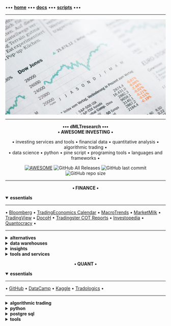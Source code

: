 [//]: # "START - Navigation between Markdown pages inside of GitHub."

••• **[home](/README.md)** ••• **[docs](/docs/index.md)** ••• **[scripts](/scripts/index.md)** •••

[//]: # "END - Navigation between Markdown pages inside of GitHub."

---

<p align="center" style="width: 100%; height: 300px; overflow: hidden">
  <img src="/src/static/img/markus-spiske-5gGcn2PRrtc-unsplash.jpg" width="100%" height="300">
  <span>Photo by <a href="https://unsplash.com/@markusspiske?utm_source=unsplash&amp;utm_medium=referral&amp;utm_content=creditCopyText">Markus Spiske</a> on <a href="https://unsplash.com/?utm_source=unsplash&amp;utm_medium=referral&amp;utm_content=creditCopyText">Unsplash</a></span>
</p>

---

<p align="center">
<b>••• dMLTresearch •••</b></br>
<b>• AWESOME INVESTING •</b></br>
</p>

<p align="center">
  • investing services and tools • financial data • quantitative analysis • algorithmic trading •</br>
  • data science • python • pine script • programing tools • languages and frameworks •
</p>

<p align="center">
  <a href="https://github.com/dMLTquant/dMLTresearch">
    <img alt="AWESOME" src="https://cdn.rawgit.com/sindresorhus/awesome/d7305f38d29fed78fa85652e3a63e154dd8e8829/media/badge.svg"></a>
  <img alt="GitHub All Releases" src="https://img.shields.io/github/downloads/dMLTquant/dMLTresearch/total?logo=GitHub&style=flat-square">
  <img alt="GitHub last commit" src="https://img.shields.io/github/last-commit/dMLTquant/dMLTresearch?logo=GitHub&style=flat-square">
  <img alt="GitHub repo size" src="https://img.shields.io/github/repo-size/dMLTquant/dMLTresearch?logo=GitHub&style=flat-square">
</p>

---

<p align="center"><b>• FINANCE •</b></br></p>

<details open><summary><b>essentials</b></summary>
  
---

• [Bloomberg](https://www.bloomberg.com/) • [TradingEconomics Calendar](https://tradingeconomics.com/calendar) • [MacroTrends](http://www.macrotrends.net/) • [MarketMilk](https://marketmilk.babypips.com) • [TradingView](https://www.tradingview.com/) • [DocoH](https://docoh.com/) • [Tradingster COT Reports](https://www.tradingster.com) • [Investopedia](https://www.investopedia.com/) • [Quantocracy](https://quantocracy.com) •

---

</details>

<details><summary><b>alternatives</b></summary>
  
---

**cryptocurrencies** • [defiprime](https://defiprime.com/) • [cosmos network](https://cosmos.network/)  •

---

</details>

<details><summary><b>data warehouses</b></summary>

---

**macroeconomics** • [TradingEconomics](https://tradingeconomics.com/) • [IHS Markit](https://ihsmarkit.com/) •

**macroeconomics** • **central banks** • [US Federal Reserve (FED)](https://www.federalreserve.gov/) • [US Securities and Exchange Commision (SEC)](https://www.sec.gov/) [[ [US SEC EDGAR Search](https://www.sec.gov/edgar/search-and-access) ]] • [European Central Bank (ECB)](https://www.ecb.europa.eu/) [[ [ECB Statistical Data Warehouse (SDW) ](https://sdw.ecb.europa.eu/) • [ECB SDW Search](https://sdw.ecb.europa.eu/intelligentsearch/) ]] • [Bank of England (BoE)](https://www.bankofengland.co.uk/) • [Bank of Japan (BoJ)](https://www.boj.or.jp/en/index.htm/) • 

**macroeconomics** • **world banks** • [World Bank](https://www.worldbank.org/) [[ [ World Bank Datacatalog](https://datacatalog.worldbank.org/) ]] • [Bank for International Settlements (BIS)](https://www.bis.org) • [International Monetary Fund (IMF)](https://www.imf.org/) • 

**statistics** • **europe** • [EuroStat](https://ec.europa.eu/eurostat/) • [European National Statistical Institutes](https://ec.europa.eu/eurostat/web/links) • 

**statistics** • **uk** • [UK Statistical System](https://www.statisticsauthority.gov.uk/) • [UK GOV Open Data](https://data.gov.uk/) • [London DataStore](https://data.london.gov.uk) • 

**statistics** • **us** • [US Bureau of Economic Analysis](https://www.bea.gov/) 

**trading data** • [Nasdaq](https://www.nasdaq.com/) [[ *features* • [Data Link (Quandl)](https://data.nasdaq.com/) • [Trading Halts](http://www.nasdaqtrader.com/Trader.aspx?id=TradeHalts) ]] • [NYSE](https://www.nyse.com/) [[ *features* • [Trading Halts](https://www.nyse.com/trade-halt-current) ]] • [ICE](https://www.ice.com/) • [CME Group](https://www.cmegroup.com/) • [MacroTrends](http://www.macrotrends.net/) • [Yahoo Finance](https://finance.yahoo.com/) • [Google Finance](https://www.google.com/docs/) •

**trading data** • **dashboards** • [Bloomberg Professional](https://www.bloomberg.com/professional/) • [Money Net](https://www.money.net/) • [Tiingo](https://www.tiingo.com/) • [KoyFin](https://www.koyfin.com/) • [DarQube](https://darqube.io/) •

**trading data** • **research** • [DocoH](https://docoh.com/) • [Morningstar Professional](https://www.morningstar.com/products) • [SimplyWall.st](https://simplywall.st/) • [Wallmine](https://wallmine.com/) • [FinViz](https://finviz.com) • [StockRover](https://www.stockrover.com/) • [Atom Finance](https://atom.finance/) • [TipRanks](https://www.tipranks.com/) • [Yewmo Edge](https://edge.yewno.com/) • [Sentieo](https://sentieo.com/) • [TIKR Terminal](https://tikr.com) • [EZ Stock Screener](https://www.ezstockscreener.com) • [Insider Finance](https://insiderfinance.io/) • [Quiver Quant](https://www.quiverquant.com) • [BusinessQuant](https://businessquant.com/) •

---

</details>

<details><summary><b>insights</b></summary>

---

**calendar** • [TradingEconomics](https://tradingeconomics.com/calendar) • [BabyPips](https://www.babypips.com/economic-calendar) • [Forex Factory](https://www.forexfactory.com/calendar) •

**communities** • [seekingalpha](https://seekingalpha.com/) • [stocktwits](https://stocktwits.com/) •

**education** • [Investopedia](https://www.investopedia.com/) • [Quantocracy](https://quantocracy.com) •
  
**indices** • [Bloomberg Currency Indices](https://www.bloomberg.com/professional/product/indices/bloomberg-currency-indices/) • [ICE U.S. Dollar Index (USDX)](https://www.theice.com/forex/usdx) •

**forex** • [MarketMilk](https://marketmilk.babypips.com) • [BabyPips](https://www.babypips.com/) • 

**intelligence** • [World Economic Forum](https://www.weforum.org/)

**news** • [Bloomberg](https://www.bloomberg.com/) • [Wall Street Journal](https://www.wsj.com/) • [Barrons](https://www.barrons.com/) • [Financial Times](https://www.ft.com) • [Reuters](https://www.reuters.com/) • [MarketWatch](https://www.marketwatch.com/) • [Tiingo](https://www.tiingo.com/) • [Benzinga](https://pro.benzinga.com/) • [IMF Finance and Development](https://www.imf.org/external/pubs/ft/fandd/index.htm) • [TechCrunch](https://techcrunch.com/) •

---

</details>

<details><summary><b>tools and services</b></summary>

---

**brokers** • [Alpaca](https://alpaca.markets/) • [OandA](https://www.oanda.com/) • [WealthSimple](https://www.wealthsimple.com/) • [Nutmeg](https://www.nutmeg.com) • [Interactive Brokers](https://www.interactivebrokers.com/) • [Trading212](https://www.trading212.com/) • [FreeTrade](https://freetrade.io/) • [Interactive Investor](https://www.ii.co.uk/) •

**brokers** • **Proprietary Trading Firms** • [FTMO](https://ftmo.com/en/) • [Darwinex](https://www.darwinex.com) •

**charts** • [TrendSpider](https://trendspider.com) • [AutoChartist](https://www.autochartist.com/) • [yCharts](https://ycharts.com) •

**charts** • **TradingView** • [TradingView](https://www.tradingview.com/) [[ *docs* • [PineScript V4](https://www.tradingview.com/pine-script-docs/en/v4/Introduction.html) • *features* • [Spark](https://www.tradingview.com/sparks/) • [Formula Charts](https://www.tradingview.com/chart/AAPL/ZtMqr022-Create-Your-Own-Formula-and-Chart-It/) • [Heatmaps](https://www.tradingview.com/heatmap/stock/?color=change&dataset=SPX500&group=sector&size=market_cap_basic) • *education* • [Kodify](https://kodify.net/tradingview-programming-articles/) • [TradingCode](https://www.tradingcode.net/tradingview-pine-script-course/) ]] •

**charts** • **MetaTrader** • [MetaTrader 5](https://www.metatrader5.com) [[ *docs* [MetaQuotes (MQL5)](https://www.metatrader5.com/en/automated-trading/mql5) ]] •
  
**open source** • [agora](https://github.com/HP4k1h5/agora/) • [ghostfolio](https://github.com/ghostfolio/ghostfolio/) •

**portfolio** • **analysis** • [Portfolio Performance](https://www.portfolio-performance.info/en/) •
  
**portfolio** • **risk management** • [Ziggma](https://ziggma.com/) • [Risk-O](http://www.risk-o.com/) •

**portfolio** • **trading journals** • [EdgeWonk](https://edgewonk.com) • [TradesViz](https://www.tradesviz.com) • [TraderVue](https://www.tradervue.com) •

---

</details>

<p align="center"><b>• QUANT •</b></br></p>

<details open><summary><b>essentials</b></summary>
  
---

• [GitHub](https://github.com/) • [DataCamp](https://www.datacamp.com) • [Kaggle](https://www.kaggle.com) • [Tradologics](https://tradologics.com/) •

---

</details>

<details><summary><b>algorithmic trading</b></summary>

---

**backtest** • [QuantRocket](https://www.quantrocket.com) • [Blueshift](https://blueshift.quantinsti.com) • [TradingView](https://www.tradingview.com/) • [Tradewell](https://www.tradewell.app/)

**backtest** • **Backtrader** • [Backtrader](https://backtrader.com) • [Data Feeds](https://www.backtrader.com/docu/datafeed/) •

**backtest** • **QuantConnect** • [QuantConnect](https://www.quantconnect.com) [[ *features* • [LEAN Trading Engine](https://www.lean.io) • [LEAN CLI](https://www.lean.io/cli/) ]] •
  
**backtest** • **TradingView PineScript** • [PineScript Libraries](https://www.tradingview.com/pine-script-docs/en/v5/concepts/Libraries.html) •
  
**education** • **TradingView PineScript** • [PineCoders](https://www.pinecoders.com/) • [PineScript V4 Docs](https://www.tradingview.com/pine-script-docs/en/v4/Introduction.html) •

**strategy automation** • [Tradologics](https://tradologics.com/) • [Bots.io](https://www.bots.io) • [BreakingEquity](https://www.breakingequity.com) •

---

</details>

<details><summary><b>python</b></summary>

---

**environment** • [Repl.it](https://replit.com/) • [PythonAnywhere](https://www.pythonanywhere.com/) • [Anaconda](https://www.anaconda.com/) • [DataLore](https://datalore.jetbrains.com/) • [Deepnote](https://deepnote.com/) •

**environment** • **IDEs** • [Python in VS Code](https://code.visualstudio.com/docs/python/python-tutorial) • [Spyder](https://www.spyder-ide.org/) • [DataSpell](https://www.jetbrains.com/dataspell/) •

**package managers** • [Python Package Index](https://pypi.org/) • [pip](https://pypi.org/project/pip/) • [pipenv](https://pypi.org/project/pipenv/) • [conda](https://docs.conda.io/en/latest/) • [poetry](https://python-poetry.org/) •

**packages** • **data retrieval** • [yfinance](https://pypi.org/project/yfinance/) • [tiingo](https://pypi.org/project/tiingo/) • [tradingview-ta](https://pypi.org/project/tradingview-ta/) •

**packages** • **data storage** • [PyStore](https://pypi.org/project/PyStore/) •

**packages** • **data visualization** • [bqplot](https://pypi.org/project/bqplot/) •

**resources** • [Python Org](https://www.python.org/) •

</details>

<details><summary><b>postgre sql</b></summary>

---

**environment** • [Supabase](https://supabase.com/) • 

**resources** • [PostgreSQL Org](https://www.postgresql.org/) •

</details>

<details><summary><b>tools</b></summary>

---

**environment** • [GitHub Codespaces](https://github.com/features/codespaces) • [CodeSandbox](https://codesandbox.io) •

**environment** • **vs code** • [Visual Studio Code](https://code.visualstudio.com) • [Getting started](https://code.visualstudio.com/docs/introvideos/basics) •

**tunnel** • [Ngrox](https://ngrok.com) •

**version control** • [GitHub](https://github.com/) • [GitHub Docs](https://docs.github.com/) • [Awesome READMEs](https://awesomegithubprofile.tech) •

---

</details>
